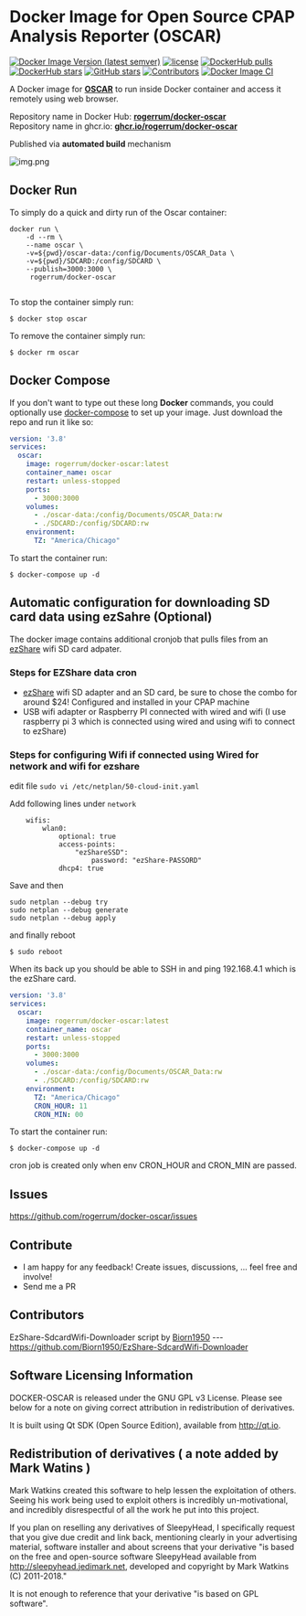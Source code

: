 # Docker Image for Open Source CPAP Analysis Reporter (OSCAR)

[![Docker Image Version (latest semver)](https://img.shields.io/docker/v/rogerrum/docker-oscar)](https://hub.docker.com/r/rogerrum/docker-oscar/tags)
[![license](https://img.shields.io/github/license/rogerrum/docker-oscar)](https://github.com/rogerrum/docker-oscar/blob/main/LICENSE)
[![DockerHub pulls](https://img.shields.io/docker/pulls/rogerrum/docker-oscar.svg)](https://hub.docker.com/r/rogerrum/docker-oscar/)
[![DockerHub stars](https://img.shields.io/docker/stars/rogerrum/docker-oscar.svg)](https://hub.docker.com/r/rogerrum/docker-oscar/)
[![GitHub stars](https://img.shields.io/github/stars/rogerrum/docker-oscar.svg)](https://github.com/rogerrum/docker-oscar)
[![Contributors](https://img.shields.io/github/contributors/rogerrum/docker-oscar.svg)](https://github.com/rogerrum/docker-oscar/graphs/contributors)
[![Docker Image CI](https://github.com/rogerrum/docker-oscar/actions/workflows/docker-image.yml/badge.svg)](https://github.com/rogerrum/docker-oscar/actions/workflows/docker-image.yml)


A Docker image for **[OSCAR](https://www.sleepfiles.com/OSCAR/)** to run inside Docker container and access it remotely using web browser.


Repository name in Docker Hub: **[rogerrum/docker-oscar](https://hub.docker.com/r/rogerrum/docker-oscar/)**  
Repository name in ghcr.io: **[ghcr.io/rogerrum/docker-oscar](https://ghcr.io/rogerrum/docker-oscar)**

Published via **automated build** mechanism  

![img.png](https://raw.githubusercontent.com/rogerrum/docker-oscar/main/.github/demo-img.png)


## Docker Run
To simply do a quick and dirty run of the Oscar container:
```
docker run \
    -d --rm \
    --name oscar \
    -v=${pwd}/oscar-data:/config/Documents/OSCAR_Data \
    -v=${pwd}/SDCARD:/config/SDCARD \
    --publish=3000:3000 \
     rogerrum/docker-oscar
  
```
To stop the container simply run:
```
$ docker stop oscar
```
To remove the container simply run:
```
$ docker rm oscar
```

## Docker Compose
If you don't want to type out these long **Docker** commands, you could
optionally use [docker-compose](https://docs.docker.com/compose/) to set up your
image. Just download the repo and run it like so:

```yaml
version: '3.8'
services:
  oscar:
    image: rogerrum/docker-oscar:latest
    container_name: oscar
    restart: unless-stopped
    ports:
      - 3000:3000
    volumes:
      - ./oscar-data:/config/Documents/OSCAR_Data:rw
      - ./SDCARD:/config/SDCARD:rw
    environment:
      TZ: "America/Chicago"
```

To start the container run:
```
$ docker-compose up -d
```

## Automatic configuration for downloading SD card data using ezSahre (Optional) 

The docker image contains additional cronjob that pulls files from an [ezShare](https://www.aliexpress.us/item/3256805687404143.html) wifi SD card adpater.

### Steps for EZShare data cron

- [ezShare](https://www.aliexpress.us/item/3256805687404143.html) wifi SD adapter and an SD card, be sure to chose the combo for around $24! Configured and installed in your CPAP machine
- USB wifi adapter or Raspberry PI connected with wired and wifi (I use raspberry pi 3 which is connected using wired and using wifi to connect to ezShare)

### Steps for configuring Wifi if connected using Wired for network and wifi for ezshare
edit file `sudo vi /etc/netplan/50-cloud-init.yaml` 

Add following lines under `network`

```
    wifis:
        wlan0:
            optional: true
            access-points:
                "ezShareSSD":
                    password: "ezShare-PASSORD"
            dhcp4: true
```
Save and then
```
sudo netplan --debug try
sudo netplan --debug generate
sudo netplan --debug apply
```

and finally reboot

```
$ sudo reboot
```
When its back up you should be able to SSH in and ping 192.168.4.1 which is the ezShare card.


```yaml
version: '3.8'
services:
  oscar:
    image: rogerrum/docker-oscar:latest
    container_name: oscar
    restart: unless-stopped
    ports:
      - 3000:3000
    volumes:
      - ./oscar-data:/config/Documents/OSCAR_Data:rw
      - ./SDCARD:/config/SDCARD:rw
    environment:
      TZ: "America/Chicago"
      CRON_HOUR: 11
      CRON_MIN: 00
```

To start the container run:
```
$ docker-compose up -d
```
cron job is created only when env CRON_HOUR and CRON_MIN are passed.

## Issues
https://github.com/rogerrum/docker-oscar/issues

## Contribute
* I am happy for any feedback! Create issues, discussions, ... feel free and involve!
* Send me a PR

## Contributors
EzShare-SdcardWifi-Downloader script by [Biorn1950](https://github.com/Biorn1950) --- https://github.com/Biorn1950/EzShare-SdcardWifi-Downloader

Software Licensing Information
------------------------------
DOCKER-OSCAR is released under the GNU GPL v3 License. Please see below for a note on giving correct attribution
in redistribution of derivatives.

It is built using Qt SDK (Open Source Edition), available from http://qt.io.

Redistribution of derivatives ( a note added by Mark Watins )
-----------------------------
Mark Watkins created this software to help lessen the exploitation of others. Seeing his work being used to exploit others
is incredibly un-motivational, and incredibly disrespectful of all the work he put into this project.

If you plan on reselling any derivatives of SleepyHead, I specifically request that you give due credit and
link back, mentioning clearly in your advertising material, software installer and about screens that your
derivative "is based on the free and open-source software SleepyHead available from http://sleepyhead.jedimark.net,
developed and copyright by Mark Watkins (C) 2011-2018."

It is not enough to reference that your derivative "is based on GPL software".

